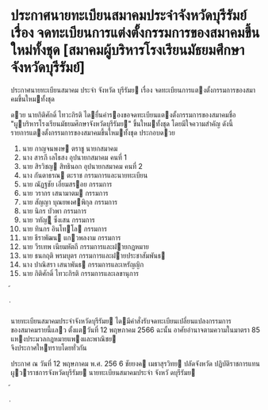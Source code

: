 
# ประกาศนายทะเบียนสมาคมประจำจังหวัดบุรีรัมย์ เรื่อง จดทะเบียนการแต่งตั้งกรรมการของสมาคมขึ้นใหม่ทั้งชุด [สมาคมผู้บริหารโรงเรียนมัธยมศึกษาจังหวัดบุรีรัมย์]
      
      

      
      

ประกาศนายทะเบียนสมาคม 
ประจํา จังหวัด บุรีรัมย 
เรื่อง   จดทะเบียนการแตงตั้งกรรมการของสมาคมขึ้นใหมทั้งชุด 
 
 
ดวย  นายกิติศักดิ์  ไทวะกิรติ  ไดยื่นคํารองขอจดทะเบียนแตงตั้งกรรมการของสมาคมชื่อ  
"ผูบริหารโรงเรียนมัธยมศึกษาจังหวัดบุรีรัมย"  ขึ้นใหมทั้งชุด  โดยมีใจความสําคัญ  ดังนี้   
รายการแตงตั้งกรรมการของสมาคมขึ้นใหมทั้งชุด  ประกอบดวย 
1.  นาย กาญจนพงษ  ตราชู นายกสมาคม 
2.  นาง สารภี  เลไธสง อุปนายกสมาคม  คนที่  1 
3.  นาย สิรวิชญ  สิทธินอก   อุปนายกสมาคม  คนที่  2 
4.  นาง กันตาธรณ  ตะราช กรรมการและนายทะเบียน 
5.  นาย ณัฏฐชัย  เอี่ยมสรอย กรรมการ 
6.  นาย วรากร  เสนามาตม กรรมการ 
7.  นาย สัญญา  บุณยพงศพิกุล กรรมการ 
8.  นาย นิกร  บัวพา กรรมการ 
9.  นาย วทัญู  ซึ่งเสน กรรมการ 
10.  นาย  ทินกร  อินโทโล กรรมการ 
11.  นาย  ธีราพัฒน  แกวพลงาม กรรมการ 
12.  นาย  วีรเทพ  เนียมหัตถี กรรมการและฝายกฎหมาย 
13.  นาย  ธนกฤติ  พรมบุตร กรรมการและฝายประชาสัมพันธ 
14.  นาง  ปาณิสรา  เสนาพันธ กรรมการและเหรัญญิก 
15.  นาย  กิติศักดิ์  ไทวะกิรติ กรรมการและเลขานุการ 
 
 
้
 
่
 

นายทะเบียนสมาคมประจําจังหวัดบุรีรัมย  ไดมีคําสั่งรับจดทะเบียนเปลี่ยนแปลงกรรมการ  
ของสมาคมรายนี้แลว  ตั้งแตวันที่      12  พฤษภาคม  2566 
ฉะนั้น  อาศัยอํานาจตามความในมาตรา  85   แหงประมวลกฎหมายแพงและพาณิชย   
จึงประกาศใหทราบโดยทั่วกัน   
 
ประกาศ  ณ  วันที่  12  พฤษภาคม  พ.ศ.  256 6 
ชัยยงค  เมธาสุรวิทย 
ปลัดจังหวัด  ปฏิบัติราชการแทน 
ผูวาราชการจังหวัดบุรีรัมย 
นายทะเบียนสมาคมประจํา จังหวั ดบุรีรัมย    
 
้
 
่
 